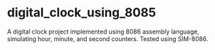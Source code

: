 # digital_clock_using_8085
A digital clock project implemented using 8086 assembly language, simulating hour, minute, and second counters. Tested using SIM-8086.
